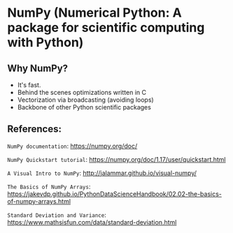 # NumPy (Numerical Python: A package for scientific computing with Python)

## Why NumPy?
 * It's fast.
 * Behind the scenes optimizations written in C
 * Vectorization via broadcasting (avoiding loops)
 * Backbone of other Python scientific packages

## References:

`NumPy documentation`: https://numpy.org/doc/

`NumPy Quickstart tutorial`: https://numpy.org/doc/1.17/user/quickstart.html

`A Visual Intro to NumPy`: http://jalammar.github.io/visual-numpy/

`The Basics of NumPy Arrays`: https://jakevdp.github.io/PythonDataScienceHandbook/02.02-the-basics-of-numpy-arrays.html

`Standard Deviation and Variance`: https://www.mathsisfun.com/data/standard-deviation.html
